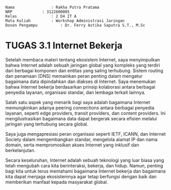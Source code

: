     Nama		        : Rakha Putra Pratama
    NRP		        : 3122600005
    Kelas		        : 2 D4 IT A
    Mata Kuliah	        : Workshop Administrasi Jaringan
    Dosen Pengampu	        : Dr. Ferry Astika Saputra S.T., M.Sc

    
# TUGAS 3.1 Internet Bekerja

Setelah membaca materi tentang ekosistem Internet, saya menyimpulkan bahwa Internet adalah sebuah jaringan global yang kompleks yang terdiri dari berbagai komponen dan entitas yang saling terhubung. Sistem routing dan penamaan (DNS) memainkan peran penting dalam mengatur bagaimana data dipindahkan dan diakses di Internet. Saya menemukan bahwa Internet bekerja berdasarkan prinsip kolaborasi antara berbagai penyedia layanan, organisasi standar, dan lembaga terkait lainnya.

Salah satu aspek yang menarik bagi saya adalah bagaimana Internet memungkinkan adanya peering connections antara berbagai penyedia layanan, seperti edge providers, transit providers, dan content providers. Ini mengilustrasikan bagaimana data dapat bergerak secara efisien melalui jaringan yang terhubung secara global.

Saya juga mengapresiasi peran organisasi seperti IETF, ICANN, dan Internet Society dalam mengembangkan standar, mengelola alamat IP dan nama domain, serta mempromosikan akses Internet yang inklusif dan berkelanjutan.

Secara keseluruhan, Internet adalah sebuah teknologi yang luar biasa yang telah mengubah cara kita berinteraksi, bekerja, dan hidup. Namun, penting bagi kita untuk terus memahami bagaimana Internet bekerja dan bagaimana kita dapat menjaga ekosistemnya agar tetap berfungsi dengan baik dan memberikan manfaat kepada masyarakat global.